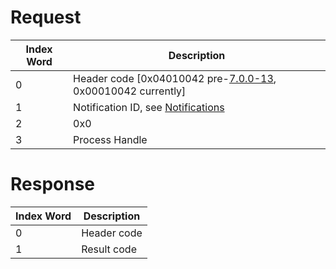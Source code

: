 # Request

| Index Word | Description                                                                          |
|------------|--------------------------------------------------------------------------------------|
| 0          | Header code \[0x04010042 pre-[7.0.0-13](7.0.0-13 "wikilink"), 0x00010042 currently\] |
| 1          | Notification ID, see [Notifications](Services#Notifications "wikilink")              |
| 2          | 0x0                                                                                  |
| 3          | Process Handle                                                                       |

# Response

| Index Word | Description |
|------------|-------------|
| 0          | Header code |
| 1          | Result code |